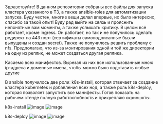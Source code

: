 # 
Здравствуйте! В данном репозитории собраны все файлы для запуска кластера указанного в ТЗ, а также ansible-roles для автоматизации запуска.
Буду честен, многие вещи делал впервые, но было интересно, спасибо за такой опыт! Буду рад выйти на связь и прояснить непонятные вам моменты, а также услышать критику. 
В целом всё работает, кроме ingress. Он работает, но так и не получилось сделать редирект на 443 порт (сертификаты самоподписанные бьыли выпущены и создан secret).
Также не получилось решить проблему с nfs. Предполагаю, что из-за монтирования одной и той же директории на одну из реплик, не может создаться другая реплика.

Касаемо всех манифестов. Вырезал из них все использованные мною ip-адреса и доменные имена, чтобы можно было подставить любые другие

В ansible получилось две роли: k8s-install, которая отвечает за создание кластера kubernetes и добавления всех нод, а также роль k8s-deploy, которая позволяет запустить все манифесты. Готов показать на рабочем стенде полную работоспобность и прикрепляю скриншоты.

k8s-install
![image](https://github.com/user-attachments/assets/d1552662-705c-4029-8d5f-bd2a7ce3333b)
![image](https://github.com/user-attachments/assets/bd06554f-4bd6-47b3-acd8-3af7f1c6feee)

k8s-deploy
![image](https://github.com/user-attachments/assets/7de27f03-bce4-460e-9c83-d34d71969bb6)
![image](https://github.com/user-attachments/assets/025d129e-74dd-4d63-af7b-2fc4a1f46ef1)

